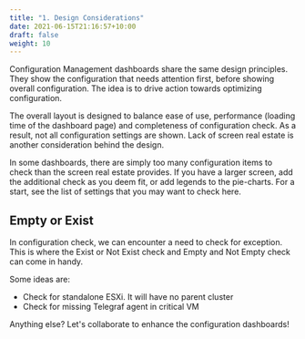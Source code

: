 ```yaml
---
title: "1. Design Considerations"
date: 2021-06-15T21:16:57+10:00
draft: false
weight: 10
---
```


Configuration Management dashboards share the same design principles. They show the configuration that needs attention first, before showing overall configuration. The idea is to drive action towards optimizing configuration.

The overall layout is designed to balance ease of use, performance (loading time of the dashboard page) and completeness of configuration check. As a result, not all configuration settings are shown. Lack of screen real estate is another consideration behind the design. 

In some dashboards, there are simply too many configuration items to check than the screen real estate provides. If you have a larger screen, add the additional check as you deem fit, or add legends to the pie-charts. For a start, see the list of settings that you may want to check here. 

## Empty or Exist

In configuration check, we can encounter a need to check for exception. This is where the Exist or Not Exist check and Empty and Not Empty check can come in handy.
 
Some ideas are:
- Check for standalone ESXi. It will have no parent cluster
- Check for missing Telegraf agent in critical VM

Anything else? Let's collaborate to enhance the configuration dashboards!